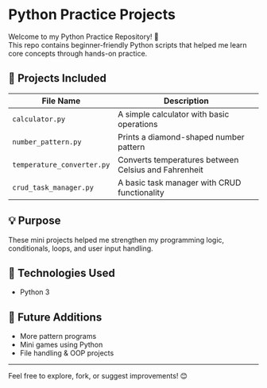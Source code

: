 # Python Practice Projects

Welcome to my Python Practice Repository! 🐍  
This repo contains beginner-friendly Python scripts that helped me learn core concepts through hands-on practice.

## 📁 Projects Included

| File Name                | Description                                |
|--------------------------|--------------------------------------------|
| `calculator.py`          | A simple calculator with basic operations  |
| `number_pattern.py`      | Prints a diamond-shaped number pattern      |
| `temperature_converter.py` | Converts temperatures between Celsius and Fahrenheit |
| `crud_task_manager.py`   | A basic task manager with CRUD functionality |

## 💡 Purpose
These mini projects helped me strengthen my programming logic, conditionals, loops, and user input handling.

## 🚀 Technologies Used
- Python 3

## 🔄 Future Additions
- More pattern programs
- Mini games using Python
- File handling & OOP projects

---

Feel free to explore, fork, or suggest improvements! 😊
